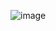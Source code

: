 ![image](https://github.com/aNd12326/Semana3__Ejercicio2/assets/74742028/66641ab4-7b3b-49c2-84af-c970888b2bc8)
